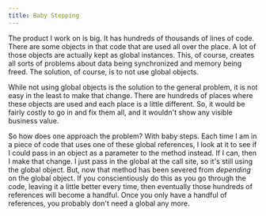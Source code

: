 ```yaml
---
title: Baby Stepping
---
```

The product I work on is big. It has hundreds of thousands of lines of code.
There are some objects in that code that are used all over the place. A lot of
those objects are actually kept as global instances. This, of course, creates
all sorts of problems about data being synchronized and memory being freed.
The solution, of course, is to not use global objects.

While not using global objects is the solution to the general problem, it is
not easy in the least to make that change. There are hundreds of places where
these objects are used and each place is a little different. So, it would be
fairly costly to go in and fix them all, and it wouldn't show any visible
business value.

So how does one approach the problem? With baby steps. Each time I am in a
piece of code that uses one of these global references, I look at it to see if
I could pass in an object as a parameter to the method instead. If I can, then
I make that change. I just pass in the global at the call site, so it's still
using the global object. But, now that method has been severed from
_depending_ on the global object. If you conscientiously do this as you go
through the code, leaving it a little better every time, then eventually those
hundreds of references will become a handful. Once you only have a handful of
references, you probably don't need a global any more.

